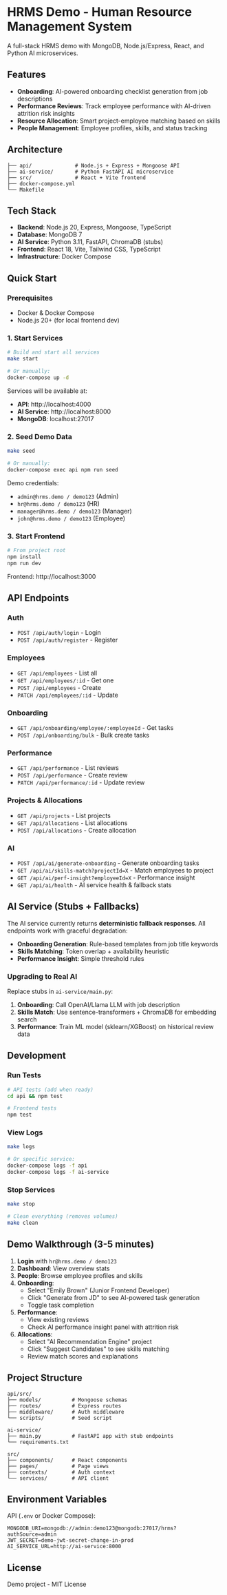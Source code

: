 # HRMS Demo - Human Resource Management System

A full-stack HRMS demo with MongoDB, Node.js/Express, React, and Python AI microservices.

## Features

- **Onboarding**: AI-powered onboarding checklist generation from job descriptions
- **Performance Reviews**: Track employee performance with AI-driven attrition risk insights
- **Resource Allocation**: Smart project-employee matching based on skills
- **People Management**: Employee profiles, skills, and status tracking

## Architecture

```
├── api/              # Node.js + Express + Mongoose API
├── ai-service/       # Python FastAPI AI microservice
├── src/              # React + Vite frontend
├── docker-compose.yml
└── Makefile
```

## Tech Stack

- **Backend**: Node.js 20, Express, Mongoose, TypeScript
- **Database**: MongoDB 7
- **AI Service**: Python 3.11, FastAPI, ChromaDB (stubs)
- **Frontend**: React 18, Vite, Tailwind CSS, TypeScript
- **Infrastructure**: Docker Compose

## Quick Start

### Prerequisites

- Docker & Docker Compose
- Node.js 20+ (for local frontend dev)

### 1. Start Services

```bash
# Build and start all services
make start

# Or manually:
docker-compose up -d
```

Services will be available at:
- **API**: http://localhost:4000
- **AI Service**: http://localhost:8000
- **MongoDB**: localhost:27017

### 2. Seed Demo Data

```bash
make seed

# Or manually:
docker-compose exec api npm run seed
```

Demo credentials:
- `admin@hrms.demo / demo123` (Admin)
- `hr@hrms.demo / demo123` (HR)
- `manager@hrms.demo / demo123` (Manager)
- `john@hrms.demo / demo123` (Employee)

### 3. Start Frontend

```bash
# From project root
npm install
npm run dev
```

Frontend: http://localhost:3000

## API Endpoints

### Auth
- `POST /api/auth/login` - Login
- `POST /api/auth/register` - Register

### Employees
- `GET /api/employees` - List all
- `GET /api/employees/:id` - Get one
- `POST /api/employees` - Create
- `PATCH /api/employees/:id` - Update

### Onboarding
- `GET /api/onboarding/employee/:employeeId` - Get tasks
- `POST /api/onboarding/bulk` - Bulk create tasks

### Performance
- `GET /api/performance` - List reviews
- `POST /api/performance` - Create review
- `PATCH /api/performance/:id` - Update review

### Projects & Allocations
- `GET /api/projects` - List projects
- `GET /api/allocations` - List allocations
- `POST /api/allocations` - Create allocation

### AI
- `POST /api/ai/generate-onboarding` - Generate onboarding tasks
- `GET /api/ai/skills-match?projectId=X` - Match employees to project
- `GET /api/ai/perf-insight?employeeId=X` - Performance insight
- `GET /api/ai/health` - AI service health & fallback stats

## AI Service (Stubs + Fallbacks)

The AI service currently returns **deterministic fallback responses**. All endpoints work with graceful degradation:

- **Onboarding Generation**: Rule-based templates from job title keywords
- **Skills Matching**: Token overlap + availability heuristic
- **Performance Insight**: Simple threshold rules

### Upgrading to Real AI

Replace stubs in `ai-service/main.py`:

1. **Onboarding**: Call OpenAI/Llama LLM with job description
2. **Skills Match**: Use sentence-transformers + ChromaDB for embedding search
3. **Performance**: Train ML model (sklearn/XGBoost) on historical review data

## Development

### Run Tests
```bash
# API tests (add when ready)
cd api && npm test

# Frontend tests
npm test
```

### View Logs
```bash
make logs

# Or specific service:
docker-compose logs -f api
docker-compose logs -f ai-service
```

### Stop Services
```bash
make stop

# Clean everything (removes volumes)
make clean
```

## Demo Walkthrough (3-5 minutes)

1. **Login** with `hr@hrms.demo / demo123`
2. **Dashboard**: View overview stats
3. **People**: Browse employee profiles and skills
4. **Onboarding**:
   - Select "Emily Brown" (Junior Frontend Developer)
   - Click "Generate from JD" to see AI-powered task generation
   - Toggle task completion
5. **Performance**:
   - View existing reviews
   - Check AI performance insight panel with attrition risk
6. **Allocations**:
   - Select "AI Recommendation Engine" project
   - Click "Suggest Candidates" to see skills matching
   - Review match scores and explanations

## Project Structure

```
api/src/
├── models/          # Mongoose schemas
├── routes/          # Express routes
├── middleware/      # Auth middleware
└── scripts/         # Seed script

ai-service/
├── main.py          # FastAPI app with stub endpoints
└── requirements.txt

src/
├── components/      # React components
├── pages/           # Page views
├── contexts/        # Auth context
└── services/        # API client
```

## Environment Variables

API (`.env` or Docker Compose):
```
MONGODB_URI=mongodb://admin:demo123@mongodb:27017/hrms?authSource=admin
JWT_SECRET=demo-jwt-secret-change-in-prod
AI_SERVICE_URL=http://ai-service:8000
```

## License

Demo project - MIT License
